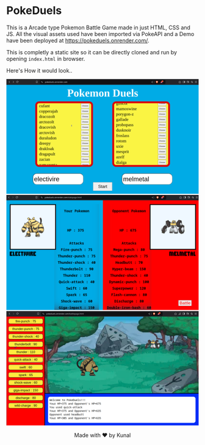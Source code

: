 # PokeDuels

This is a Arcade type Pokemon Battle Game made in just HTML, CSS and JS.
All the visual assets used have been imported via PokeAPI and a Demo have been deployed at https://pokeduels.onrender.com/.

This is completly a static site so it can be directly cloned and run by opening
`index.html` in browser.

Here's How it would look..  

![Choosing Page](./README_Assets/Choose.png)
![Stats Page](./README_Assets/Stats.png)
![Battle Page](./README_Assets/Battle.png)

<p align=center>
Made with ❤️ by Kunal
</p>
